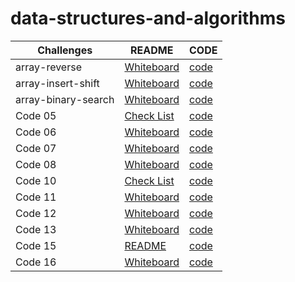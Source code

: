 # data-structures-and-algorithms

| Challenges         | README                                                         |CODE                                                           |
| -------------------| ---------------------------------------------------------------|---------------------------------------------------------------|
| array-reverse      | [Whiteboard](challenges/array-reverse/README.md)               |[code](challenges/array-reverse/array-reverse.java)            |
| array-insert-shift | [Whiteboard](challenges/array-insert-shift/README.md)          |[code](challenges/array-insert-shift/array-insert-shift.java)  |
|array-binary-search | [Whiteboard](challenges/array-binary-search/README.md)         |[code](challenges/array-binary-search/array-binary-search.java)|
| Code 05         | [Check List](challenges/linked-list/README.md)       | [code](challenges/linked-list/lib/src/main) |
| Code 06         | [Whiteboard](challenges/linked-list/README06.md)       | [code](challenges/linked-list/lib/src) |
| Code 07         | [Whiteboard](challenges/linked-list/README07.md)       | [code](challenges/linked-list/lib/src) |
| Code 08         | [Whiteboard](challenges/linked-list/README08.md)       | [code](challenges/linked-list/lib/src) |
| Code 10         | [Check List](stack-and-queue/app/README.md)            | [code](stack-and-queue/app/src)        |
| Code 11         | [Whiteboard](stack-and-queue/README11.md)            | [code](stack-and-queue/app/src)          |
| Code 12         | [Whiteboard](stack-and-queue/README12.md)            | [code](stack-and-queue/app/src)          |
| Code 13         | [Whiteboard](stack-and-queue/README13.md)            | [code](stack-and-queue/app/src/main/java/stack/and/queue/stackQueueBrackets.java)          |
| Code 15         | [README](trees/README15.md)                          | [code](trees/app/src)                    |
| Code 16         | [Whiteboard](trees/README15.md)                      | [code](trees/app/src)                    |

